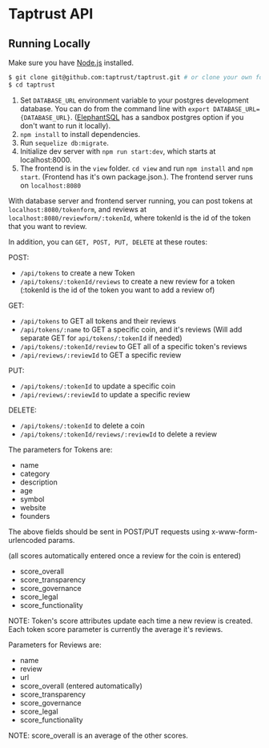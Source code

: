 # Taptrust API



## Running Locally

Make sure you have [Node.js](http://nodejs.org/) installed.

```sh
$ git clone git@github.com:taptrust/taptrust.git # or clone your own fork
$ cd taptrust
```

1. Set `DATABASE_URL` environment variable to your postgres development database. You can do from the command line with `export DATABASE_URL={DATABASE_URL}`. ([ElephantSQL](https://www.elephantsql.com/) has a sandbox postgres option if you don't want to run it locally).
2. `npm install` to install dependencies.
3. Run `sequelize db:migrate`.
4. Initialize dev server with `npm run start:dev`, which starts at localhost:8000.
5. The frontend is in the `view` folder. `cd view` and run `npm install` and `npm start`. (Frontend has it's own package.json.). The frontend server runs on `localhost:8080`

With database server and frontend server running, you can post tokens at `localhost:8080/tokenform`, and reviews at `localhost:8080/reviewform/:tokenId`, where tokenId is the id of the token that you want to review.

In addition, you can `GET, POST, PUT, DELETE` at these routes:

POST:

* `/api/tokens` to create a new Token
* `/api/tokens/:tokenId/reviews` to create a new review for a token (:tokenId is the id of the token you want to add a review of)

GET:

* `/api/tokens` to GET all tokens and their reviews
* `/api/tokens/:name` to GET a specific coin, and it's reviews (Will add separate GET for `api/tokens/:tokenId` if needed)
* `/api/tokens/:tokenId/review` to GET all of a specific token's reviews
* `/api/reviews/:reviewId` to GET a specific review

PUT:

* `/api/tokens/:tokenId` to update a specific coin
* `/api/reviews/:reviewId` to update a specific review

DELETE:

* `/api/tokens/:tokenId` to delete a coin
* `/api/tokens/:tokenId/reviews/:reviewId` to delete a review

The parameters for Tokens are:

* name
* category
* description
* age
* symbol
* website
* founders

The above fields should be sent in POST/PUT requests using x-www-form-urlencoded params.

(all scores automatically entered once a review for the coin is entered)

* score_overall
* score_transparency
* score_governance
* score_legal
* score_functionality

NOTE: Token's score attributes update each time a new review is created. Each token score parameter is currently the average it's reviews.

Parameters for Reviews are:

* name
* review
* url
* score_overall (entered automatically)
* score_transparency
* score_governance
* score_legal
* score_functionality

NOTE: score_overall is an average of the other scores.
